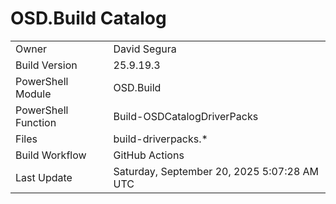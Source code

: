 ﻿# OSD.Build Catalog

| | |
|-|-|
| Owner | David Segura |
| Build Version | 25.9.19.3 |
| PowerShell Module | OSD.Build |
| PowerShell Function | Build-OSDCatalogDriverPacks |
| Files | build-driverpacks.* |
| Build Workflow | GitHub Actions |
| Last Update | Saturday, September 20, 2025 5:07:28 AM UTC |
